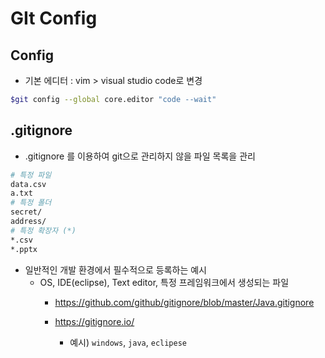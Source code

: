 # GIt Config

## Config

- 기본 에디터 : vim > visual studio code로 변경

```bash
$git config --global core.editor "code --wait"
```

## .gitignore

- .gitignore 를 이용하여 git으로 관리하지 않을 파일 목록을 관리

```bash
# 특정 파일
data.csv
a.txt
# 특정 폴더
secret/
address/
# 특정 확장자 (*)
*.csv
*.pptx
```

- 일반적인 개발 환경에서 필수적으로 등록하는 예시
  - OS, IDE(eclipse), Text editor, 특정 프레임워크에서 생성되는 파일
    - https://github.com/github/gitignore/blob/master/Java.gitignore
    - https://gitignore.io/ 

      * 예시) `windows`, `java`, `eclipese`